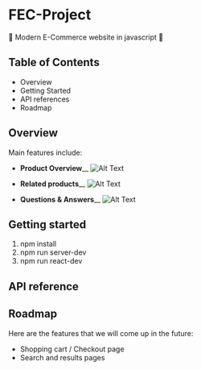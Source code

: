# FEC-Project

:shopping_cart: Modern E-Commerce website in javascript :shopping_cart:

## Table of Contents
- Overview
- Getting Started
- API references
- Roadmap

## Overview
Main features include:
- **Product Overview**__
![Alt Text](https://atelier-answers-photo.s3.ap-southeast-1.amazonaws.com/product-overview.gif)

- **Related products**__
![Alt Text](https://atelier-answers-photo.s3.ap-southeast-1.amazonaws.com/related-products.gif)

- **Questions & Answers**__
![Alt Text](https://atelier-answers-photo.s3.ap-southeast-1.amazonaws.com/questions-answers.gif)

## Getting started
1. npm install
2. npm run server-dev
3. npm run react-dev

## API reference


## Roadmap
Here are the features that we will come up in the future:
- Shopping cart / Checkout page
- Search and results pages